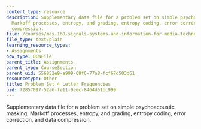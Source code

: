 ```yaml
---
content_type: resource
description: Supplementary data file for a problem set on simple psychoacoustic masking,
  Markoff processes, entropy, and grading, entropy coding, error correction, and data
  compression.
file: /courses/mas-160-signals-systems-and-information-for-media-technology-fall-2007/7285709752a6fe119eec8464d51bc999_ps4_freq.txt
file_type: text/plain
learning_resource_types:
- Assignments
ocw_type: OCWFile
parent_title: Assignments
parent_type: CourseSection
parent_uid: 556852e9-a999-09f6-77a8-fcf67d503d61
resourcetype: Other
title: Problem Set 4 Letter Frequencies
uid: 72857097-52a6-fe11-9eec-8464d51bc999
---
```

Supplementary data file for a problem set on simple psychoacoustic masking, Markoff processes, entropy, and grading, entropy coding, error correction, and data compression.